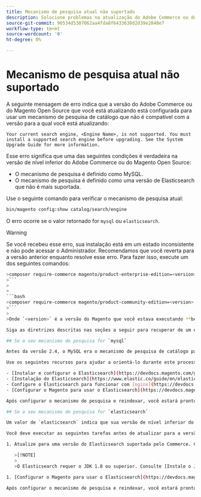 ```yaml
---
title: Mecanismo de pesquisa atual não suportado
description: Solucione problemas na atualização do Adobe Commerce ou do Magento Open Source após encontrar um erro sobre um mecanismo de pesquisa não suportado.
source-git-commit: 96534d5307062aa4fda8f6433630d2d39e2848e7
workflow-type: tm+mt
source-wordcount: '0'
ht-degree: 0%

---
```



# Mecanismo de pesquisa atual não suportado

A seguinte mensagem de erro indica que a versão do Adobe Commerce ou do Magento Open Source que você está atualizando está configurada para usar um mecanismo de pesquisa de catálogo que não é compatível com a versão para a qual você está atualizando:

```terminal
Your current search engine, <Engine Name>, is not supported. You must install a supported search engine before upgrading. See the System Upgrade Guide for more information.
```

Esse erro significa que uma das seguintes condições é verdadeira na versão de nível inferior do Adobe Commerce ou do Magento Open Source:

- O mecanismo de pesquisa é definido como MySQL.
- O mecanismo de pesquisa é definido como uma versão de Elasticsearch que não é mais suportada.

Use o seguinte comando para verificar o mecanismo de pesquisa atual:

```bash
bin/magento config:show catalog/search/engine
```

O erro ocorre se o valor retornado for `mysql` ou `elasticsearch`.

>[!WARNING]
>
>Se você recebeu esse erro, sua instalação está em um estado inconsistente e não pode acessar o Administrador. Recomendamos que você reverta para a versão anterior enquanto resolve esse erro. Para fazer isso, execute um dos seguintes comandos:
>
>
```bash
>composer require-commerce magento/product-enterprise-edition=<version>
>```
>
>
```bash
>composer require-commerce magento/product-community-edition=<version>
>```
>
>Onde `<version>` é a versão do Magento que você estava executando **before** a atualização. Por exemplo, `2.3.5`.

Siga as diretrizes descritas nas seções a seguir para recuperar de um estado inconsistente.

## Se o seu mecanismo de pesquisa for `mysql`

Antes da versão 2.4, o MySQL era o mecanismo de pesquisa de catálogo padrão, mas o MySQL não é mais compatível com essa capacidade. Agora, você deve instalar e configurar o Elasticsearch ou OpenSearch como mecanismo de pesquisa antes de atualizar para 2.4.

Use os seguintes recursos para ajudar a orientá-lo durante este processo:

- [Instalar e configurar o Elasticsearch](https://devdocs.magento.com/guides/v2.3/config-guide/elasticsearch/es-overview.html)
- [Instalação do Elasticsearch](https://www.elastic.co/guide/en/elasticsearch/reference/current/install-elasticsearch.html)
- Configure o Elasticsearch para funcionar com [nginx](https://devdocs.magento.com/guides/v2.3/config-guide/elasticsearch/es-config-nginx.html) ou [Apache](https://devdocs.magento.com/guides/v2.3/config-guide/elasticsearch/es-config-apache.html)
- [Configurar o Magento para usar o Elasticsearch](https://devdocs.magento.com/guides/v2.3/config-guide/elasticsearch/configure-magento.html)

Após configurar o mecanismo de pesquisa e reindexar, você estará pronto para atualizar para a versão 2.4.

## Se o seu mecanismo de pesquisa for `elasticsearch`

Um valor de `elasticsearch` indica que sua versão de nível inferior do Adobe Commerce ou Magento Open Source está configurada para usar o Elasticsearch 2.x. Esta versão do Elasticsearch não é mais compatível.

Você deve executar as seguintes tarefas antes de atualizar para a versão 2.4:

1. Atualize para uma versão do Elasticsearch suportada pelo Commerce. Consulte [Atualização do Elasticsearch](https://www.elastic.co/guide/en/elasticsearch/reference/current/setup-upgrade.html) para obter instruções completas sobre como fazer backup de seus dados, detectar possíveis problemas de migração e testar atualizações antes de implantar na produção. Dependendo da versão atual do Elasticsearch, pode ser ou não necessário reiniciar o cluster completo.

   >[!NOTE]
   >
   >O Elasticsearch requer o JDK 1.8 ou superior. Consulte [Instale o Java Software Development Kit (JDK)](https://devdocs.magento.com/guides/v2.4/install-gde/prereq/elasticsearch.html#prereq-java) para verificar qual versão do JDK está instalada.

1. [Configurar o Magento para usar o Elasticsearch](https://devdocs.magento.com/guides/v2.3/config-guide/elasticsearch/configure-magento.html) e reindexe.

Após configurar o mecanismo de pesquisa e reindexar, você estará pronto para atualizar para a versão 2.4.

